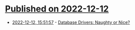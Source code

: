 # [Published on 2022-12-12](index.md)

* [2022-12-12, 15:51:57](https://news.ycombinator.com/item?id=33955983) - [Database Drivers: Naughty or Nice?](https://www.prequel.co/blog/database-drivers-naughty-or-nice)
